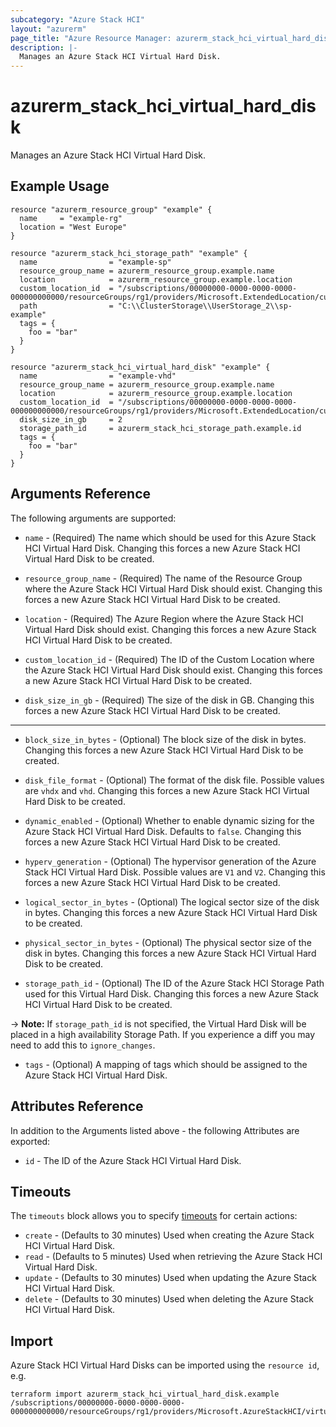 ```yaml
---
subcategory: "Azure Stack HCI"
layout: "azurerm"
page_title: "Azure Resource Manager: azurerm_stack_hci_virtual_hard_disk"
description: |-
  Manages an Azure Stack HCI Virtual Hard Disk.
---
```


# azurerm_stack_hci_virtual_hard_disk

Manages an Azure Stack HCI Virtual Hard Disk.

## Example Usage

```hcl
resource "azurerm_resource_group" "example" {
  name     = "example-rg"
  location = "West Europe"
}

resource "azurerm_stack_hci_storage_path" "example" {
  name                = "example-sp"
  resource_group_name = azurerm_resource_group.example.name
  location            = azurerm_resource_group.example.location
  custom_location_id  = "/subscriptions/00000000-0000-0000-0000-000000000000/resourceGroups/rg1/providers/Microsoft.ExtendedLocation/customLocations/cl1"
  path                = "C:\\ClusterStorage\\UserStorage_2\\sp-example"
  tags = {
    foo = "bar"
  }
}

resource "azurerm_stack_hci_virtual_hard_disk" "example" {
  name                = "example-vhd"
  resource_group_name = azurerm_resource_group.example.name
  location            = azurerm_resource_group.example.location
  custom_location_id  = "/subscriptions/00000000-0000-0000-0000-000000000000/resourceGroups/rg1/providers/Microsoft.ExtendedLocation/customLocations/cl1"
  disk_size_in_gb     = 2
  storage_path_id     = azurerm_stack_hci_storage_path.example.id
  tags = {
    foo = "bar"
  }
}
```

## Arguments Reference

The following arguments are supported:

* `name` - (Required) The name which should be used for this Azure Stack HCI Virtual Hard Disk. Changing this forces a new Azure Stack HCI Virtual Hard Disk to be created.

* `resource_group_name` - (Required) The name of the Resource Group where the Azure Stack HCI Virtual Hard Disk should exist. Changing this forces a new Azure Stack HCI Virtual Hard Disk to be created.

* `location` - (Required) The Azure Region where the Azure Stack HCI Virtual Hard Disk should exist. Changing this forces a new Azure Stack HCI Virtual Hard Disk to be created.

* `custom_location_id` - (Required) The ID of the Custom Location where the Azure Stack HCI Virtual Hard Disk should exist. Changing this forces a new Azure Stack HCI Virtual Hard Disk to be created.

* `disk_size_in_gb` - (Required) The size of the disk in GB. Changing this forces a new Azure Stack HCI Virtual Hard Disk to be created.

---

* `block_size_in_bytes` - (Optional) The block size of the disk in bytes. Changing this forces a new Azure Stack HCI Virtual Hard Disk to be created.

* `disk_file_format` - (Optional) The format of the disk file. Possible values are `vhdx` and `vhd`. Changing this forces a new Azure Stack HCI Virtual Hard Disk to be created.

* `dynamic_enabled` - (Optional) Whether to enable dynamic sizing for the Azure Stack HCI Virtual Hard Disk. Defaults to `false`. Changing this forces a new Azure Stack HCI Virtual Hard Disk to be created.

* `hyperv_generation` - (Optional) The hypervisor generation of the Azure Stack HCI Virtual Hard Disk. Possible values are `V1` and `V2`. Changing this forces a new Azure Stack HCI Virtual Hard Disk to be created.

* `logical_sector_in_bytes` - (Optional) The logical sector size of the disk in bytes. Changing this forces a new Azure Stack HCI Virtual Hard Disk to be created.

* `physical_sector_in_bytes` - (Optional) The physical sector size of the disk in bytes. Changing this forces a new Azure Stack HCI Virtual Hard Disk to be created.

* `storage_path_id` - (Optional) The ID of the Azure Stack HCI Storage Path used for this Virtual Hard Disk. Changing this forces a new Azure Stack HCI Virtual Hard Disk to be created.

-> **Note:** If `storage_path_id` is not specified, the Virtual Hard Disk will be placed in a high availability Storage Path. If you experience a diff you may need to add this to `ignore_changes`.

* `tags` - (Optional) A mapping of tags which should be assigned to the Azure Stack HCI Virtual Hard Disk.

## Attributes Reference

In addition to the Arguments listed above - the following Attributes are exported:

* `id` - The ID of the Azure Stack HCI Virtual Hard Disk.

## Timeouts

The `timeouts` block allows you to specify [timeouts](https://www.terraform.io/language/resources/syntax#operation-timeouts) for certain actions:

* `create` - (Defaults to 30 minutes) Used when creating the Azure Stack HCI Virtual Hard Disk.
* `read` - (Defaults to 5 minutes) Used when retrieving the Azure Stack HCI Virtual Hard Disk.
* `update` - (Defaults to 30 minutes) Used when updating the Azure Stack HCI Virtual Hard Disk.
* `delete` - (Defaults to 30 minutes) Used when deleting the Azure Stack HCI Virtual Hard Disk.

## Import

Azure Stack HCI Virtual Hard Disks can be imported using the `resource id`, e.g.

```shell
terraform import azurerm_stack_hci_virtual_hard_disk.example /subscriptions/00000000-0000-0000-0000-000000000000/resourceGroups/rg1/providers/Microsoft.AzureStackHCI/virtualHardDisks/disk1
```
